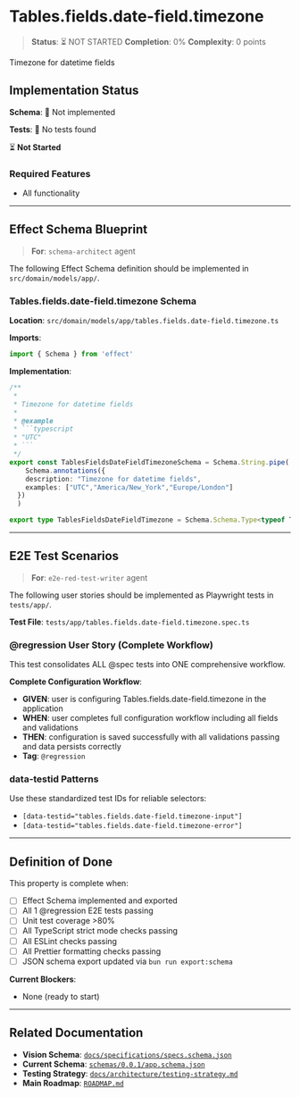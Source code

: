 # Tables.fields.date-field.timezone

> **Status**: ⏳ NOT STARTED
> **Completion**: 0%
> **Complexity**: 0 points

Timezone for datetime fields

## Implementation Status

**Schema**: 🔴 Not implemented

**Tests**: 🔴 No tests found

⏳ **Not Started**

### Required Features

- All functionality

---

## Effect Schema Blueprint

> **For**: `schema-architect` agent

The following Effect Schema definition should be implemented in `src/domain/models/app/`.

### Tables.fields.date-field.timezone Schema

**Location**: `src/domain/models/app/tables.fields.date-field.timezone.ts`

**Imports**:

```typescript
import { Schema } from 'effect'
```

**Implementation**:

```typescript
/**
 * 
 * Timezone for datetime fields
 * 
 * @example
 * ```typescript
 * "UTC"
 * ```
 */
export const TablesFieldsDateFieldTimezoneSchema = Schema.String.pipe(
    Schema.annotations({
    description: "Timezone for datetime fields",
    examples: ["UTC","America/New_York","Europe/London"]
  })
  )

export type TablesFieldsDateFieldTimezone = Schema.Schema.Type<typeof TablesFieldsDateFieldTimezoneSchema>
```

---

## E2E Test Scenarios

> **For**: `e2e-red-test-writer` agent

The following user stories should be implemented as Playwright tests in `tests/app/`.

**Test File**: `tests/app/tables.fields.date-field.timezone.spec.ts`

### @regression User Story (Complete Workflow)

This test consolidates ALL @spec tests into ONE comprehensive workflow.

**Complete Configuration Workflow**:

- **GIVEN**: user is configuring Tables.fields.date-field.timezone in the application
- **WHEN**: user completes full configuration workflow including all fields and validations
- **THEN**: configuration is saved successfully with all validations passing and data persists correctly
- **Tag**: `@regression`

### data-testid Patterns

Use these standardized test IDs for reliable selectors:

- `[data-testid="tables.fields.date-field.timezone-input"]`
- `[data-testid="tables.fields.date-field.timezone-error"]`

---

## Definition of Done

This property is complete when:

- [ ] Effect Schema implemented and exported
- [ ] All 1 @regression E2E tests passing
- [ ] Unit test coverage >80%
- [ ] All TypeScript strict mode checks passing
- [ ] All ESLint checks passing
- [ ] All Prettier formatting checks passing
- [ ] JSON schema export updated via `bun run export:schema`

**Current Blockers**:

- None (ready to start)

---

## Related Documentation

- **Vision Schema**: [`docs/specifications/specs.schema.json`](../specs.schema.json)
- **Current Schema**: [`schemas/0.0.1/app.schema.json`](../../schemas/0.0.1/app.schema.json)
- **Testing Strategy**: [`docs/architecture/testing-strategy.md`](../../architecture/testing-strategy.md)
- **Main Roadmap**: [`ROADMAP.md`](../../../ROADMAP.md)
